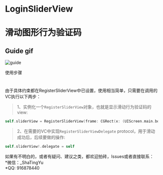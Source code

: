 # LoginSliderView
滑动图形行为验证码
========
Guide gif
----
![guide](https://github.com/TestEngineerFish/LoginSliderView/blob/master/SliderView.gif)

使用步骤
#
由于具体约束都在RegisterSliderView中已设置，使用相当简单，只需要在调用的VC执行以下两步：<br>

>1、实例化一个`RegisterSliderView`对象，也就是显示滑动行为验证码的view:<br>

>>
```swift
self.sliderView = RegisterSliderView(frame: CGRect(x: (UIScreen.main.bounds.width - self.viewWidth) / 2 , y: (UIScreen.main.bounds.height - self.viewHeight) / 2, width: self.viewWidth, height: self.viewHeight))
```
>2、在需要的VC中实现`RegisterSliderViewDelegate` protocol，用于滑动成功后，后续要做的操作:<br>
>>
```swift
self.sliderView!.delegate = self
```
如果有不明白的，或者有疑问、建议之类，都欢迎拍砖，Issues或者直接联系：<br>
*微信：_ShaTingYu<br>
*QQ: 916878440<br>
